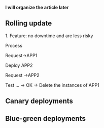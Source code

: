 **I will organize the article later**
<h2>Rolling update</h2>
1. Feature: no downtime and are less risky

Process

Request->APP1

Deploy APP2

Request ->APP2

Test ... -> OK -> Delete the instances of APP1

<h2>Canary deployments</h2>

<h2>Blue-green deployments</h2>
